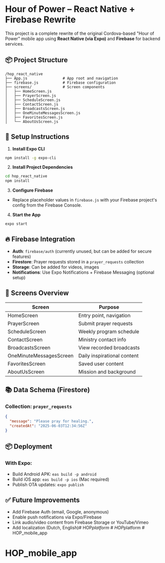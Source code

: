 # Hour of Power – React Native + Firebase Rewrite

This project is a complete rewrite of the original Cordova-based "Hour of Power" mobile app using **React Native (via Expo)** and **Firebase** for backend services.

## 📦 Project Structure

```
/hop_react_native
├── App.js                # App root and navigation
├── firebase.js           # Firebase configuration
├── screens/              # Screen components
│   ├── HomeScreen.js
│   ├── PrayerScreen.js
│   ├── ScheduleScreen.js
│   ├── ContactScreen.js
│   ├── BroadcastsScreen.js
│   ├── OneMinuteMessagesScreen.js
│   ├── FavoritesScreen.js
│   └── AboutUsScreen.js
```

## 🚀 Setup Instructions

1. **Install Expo CLI**
```bash
npm install -g expo-cli
```

2. **Install Project Dependencies**
```bash
cd hop_react_native
npm install
```

3. **Configure Firebase**
- Replace placeholder values in `firebase.js` with your Firebase project's config from the Firebase Console.

4. **Start the App**
```bash
expo start
```

## 🔥 Firebase Integration

- **Auth**: `firebase/auth` (currently unused, but can be added for secure features)
- **Firestore**: Prayer requests stored in a `prayer_requests` collection
- **Storage**: Can be added for videos, images
- **Notifications**: Use Expo Notifications + Firebase Messaging (optional setup)

## 📱 Screens Overview

| Screen                 | Purpose                              |
|------------------------|--------------------------------------|
| HomeScreen             | Entry point, navigation              |
| PrayerScreen           | Submit prayer requests               |
| ScheduleScreen         | Weekly program schedule              |
| ContactScreen          | Ministry contact info                |
| BroadcastsScreen       | View recorded broadcasts             |
| OneMinuteMessagesScreen| Daily inspirational content          |
| FavoritesScreen        | Saved user content                   |
| AboutUsScreen          | Mission and background               |

## 📚 Data Schema (Firestore)

### Collection: `prayer_requests`
```json
{
  "message": "Please pray for healing.",
  "createdAt": "2025-06-03T12:34:56Z"
}
```

## 📦 Deployment

### With Expo:
- Build Android APK: `eas build -p android`
- Build iOS app: `eas build -p ios` (Mac required)
- Publish OTA updates: `expo publish`

## ✅ Future Improvements

- Add Firebase Auth (email, Google, anonymous)
- Enable push notifications via Expo/Firebase
- Link audio/video content from Firebase Storage or YouTube/Vimeo
- Add localization (Dutch, English)#   H O P _ p l a t f o r m  
 #   H O P _ p l a t f o r m  
 # HOP_mobile_app
# HOP_mobile_app
